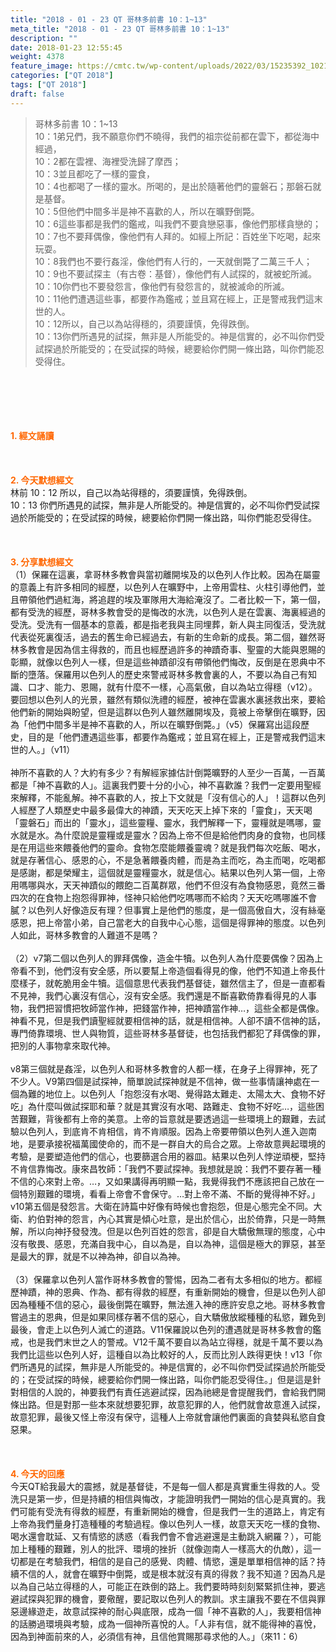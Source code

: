 ```yaml
---
title: "2018 - 01 - 23 QT 哥林多前書 10：1~13"
meta_title: "2018 - 01 - 23 QT 哥林多前書 10：1~13"
description: ""
date: 2018-01-23 12:55:45
weight: 4378
feature_image: https://cmtc.tw/wp-content/uploads/2022/03/15235392_10211799862337740_180693556567566654_o-1.webp
categories: ["QT 2018"]
tags: ["QT 2018"]
draft: false
---
```


<blockquote>哥林多前書 10：1~13<br />
10：1弟兄們，我不願意你們不曉得，我們的祖宗從前都在雲下，都從海中經過，<br />
10：2都在雲裡、海裡受洗歸了摩西；<br />
10：3並且都吃了一樣的靈食，<br />
10：4也都喝了一樣的靈水。所喝的，是出於隨著他們的靈磐石；那磐石就是基督。<br />
10：5但他們中間多半是神不喜歡的人，所以在曠野倒斃。<br />
10：6這些事都是我們的鑑戒，叫我們不要貪戀惡事，像他們那樣貪戀的；<br />
10：7也不要拜偶像，像他們有人拜的。如經上所記：百姓坐下吃喝，起來玩耍。<br />
10：8我們也不要行姦淫，像他們有人行的，一天就倒斃了二萬三千人；<br />
10：9也不要試探主（有古卷：基督），像他們有人試探的，就被蛇所滅。<br />
10：10你們也不要發怨言，像他們有發怨言的，就被滅命的所滅。<br />
10：11他們遭遇這些事，都要作為鑑戒；並且寫在經上，正是警戒我們這末世的人。<br />
10：12所以，自己以為站得穩的，須要謹慎，免得跌倒。<br />
10：13你們所遇見的試探，無非是人所能受的。神是信實的，必不叫你們受試探過於所能受的；在受試探的時候，總要給你們開一條出路，叫你們能忍受得住。</blockquote><br />
&nbsp;<br />
<br />
&nbsp;<br />
<br />
<span style="color: #ff6600;"><strong>1. </strong><strong>經文誦讀</strong></span><br />
<br />
<span style="color: #ff6600;"><strong> </strong></span><br />
<br />
<span style="color: #ff6600;"><strong>2. 今天默想</strong><strong>經文<br />
</strong></span>林前 10：12 所以，自己以為站得穩的，須要謹慎，免得跌倒。<br />
10：13 你們所遇見的試探，無非是人所能受的。神是信實的，必不叫你們受試探過於所能受的；在受試探的時候，總要給你們開一條出路，叫你們能忍受得住。<br />
<br />
&nbsp;<br />
<br />
<span style="color: #ff6600;"><strong>3. 分享默想經文<br />
</strong></span>（1）保羅在這裏，拿哥林多教會與當初離開埃及的以色列人作比較。因為在屬靈的意義上有許多相同的經歷，以色列人在曠野中，上帝用雲柱、火柱引導他們，並且帶領他們過紅海，將追趕的埃及軍隊用大海給淹沒了。二者比較一下，第一個，都有受洗的經歷，哥林多教會受的是悔改的水洗，以色列人是在雲裏、海裏經過的受洗。受洗有一個基本的意義，都是指老我與主同埋葬，新人與主同復活，受洗就代表從死裏復活，過去的舊生命已經過去，有新的生命新的成長。第二個，雖然哥林多教會是因為信主得救的，而且也經歷過許多的神蹟奇事、聖靈的大能與恩賜的彰顯，就像以色列人一樣，但是這些神蹟卻沒有帶領他們悔改，反倒是在恩典中不斷的墮落。保羅用以色列人的歷史來警戒哥林多教會裏的人，不要以為自己有知識、口才、能力、恩賜，就有什麼不一樣，心高氣傲，自以為站立得穩（v12）。要回想以色列人的光景，雖然有類似洗禮的經歷，被神在雲裏水裏拯救出來，要給他們新的開始與盼望，但是這群以色列人雖然離開埃及，竟被上帝擊倒在曠野，因為「他們中間多半是神不喜歡的人，所以在曠野倒斃。」（v5）保羅寫出這段歷史，目的是「他們遭遇這些事，都要作為鑑戒；並且寫在經上，正是警戒我們這末世的人。」（v11）<br />
<br />
神所不喜歡的人？大約有多少？有解經家據估計倒斃曠野的人至少一百萬，一百萬都是「神不喜歡的人」。這裏我們要十分的小心，神不喜歡誰？我們一定要用聖經來解釋，不能亂解。神不喜歡的人，按上下文就是「沒有信心的人」！這群以色列人經歷了人類歷史中最多最偉大的神蹟，天天吃天上掉下來的「靈食」，天天喝「靈磐石」而出的「靈水」，這些靈糧、靈水，我們解釋一下，靈糧就是嗎哪，靈水就是水。為什麼說是靈糧或是靈水？因為上帝不但是給他們肉身的食物，也同樣是在用這些來餵養他們的靈命。食物怎麼能餵養靈魂？就是我們每次吃飯、喝水，就是存著信心、感恩的心，不是急著餵養肉體，而是為主而吃，為主而喝，吃喝都是感謝，都是榮耀主，這個就是靈糧靈水，就是信心。結果以色列人第一個，上帝用嗎哪與水，天天神蹟似的餵飽二百萬群眾，他們不但沒有為食物感恩，竟然三番四次的在食物上抱怨得罪神，怪神只給他們吃嗎哪而不給肉？天天吃嗎哪誰不會膩？以色列人好像造反有理？但事實上是他們的態度，是一個高傲自大，沒有絲毫感恩，把上帝當小弟，自己當老大的自我中心心態，這個是得罪神的態度。以色列人如此，哥林多教會的人難道不是嗎？<br />
<br />
（2）v7第二個以色列人的罪拜偶像，造金牛犢。以色列人為什麼要偶像？因為上帝看不到，他們沒有安全感，所以要幫上帝造個看得見的像，他們不知道上帝長什麼樣子，就乾脆用金牛犢。這個意思代表我們基督徒，雖然信主了，但是一直都看不見神，我們心裏沒有信心，沒有安全感。我們還是不斷喜歡倚靠看得見的人事物，我們把習慣把牧師當作神，把錢當作神，把神蹟當作神…，這些全都是偶像。神看不見，但是我們讀聖經就要相信神的話，就是相信神。人卻不讀不信神的話，專門倚靠環境、世人與物質，這些哥林多基督徒，也包括我們都犯了拜偶像的罪，把別的人事物拿來取代神。<br />
<br />
v8第三個就是姦淫，以色列人和哥林多教會的人都一樣，在身子上得罪神，死了不少人。V9第四個是試探神，簡單說試探神就是不信神，做一些事情讓神處在一個為難的地位上。以色列人「抱怨沒有水喝、覺得路太難走、太陽太大、食物不好吃」為什麼叫做試探耶和華？就是其實沒有水喝、路難走、食物不好吃…，這些困苦艱難，背後都有上帝的美意。上帝的旨意就是要透過這一些環境上的艱難，去試驗以色列人，到底肯不肯相信，肯不肯順服。因為上帝要帶領以色列人進入迦南地，是要承接祝福萬國使命的，而不是一群自大的烏合之眾。上帝故意興起環境的考驗，是要塑造他們的信心，也要篩選合用的器皿。結果以色列人悖逆頑梗，堅持不肯信靠悔改。康來昌牧師：「我們不要試探神。我想就是說：我們不要存著一種不信的心來對上帝。…，又如果講得再明顯一點，我覺得我們不應該把自己放在一個特別艱難的環境，看看上帝會不會保守。…對上帝不滿、不斷的覺得神不好。」v10第五個是發怨言。大衛在詩篇中好像有時候也會抱怨，但是心態完全不同。大衛、約伯對神的怨言，內心其實是傾心吐意，是出於信心，出於倚靠，只是一時無解，所以向神抒發發洩。但是以色列百姓的怨言，卻是自大驕傲無理的態度，心中沒有敬畏、感恩，充滿自我中心，自以為是，自以為神，這個是極大的罪惡，甚至是最大的罪，就是不以神為神，卻自以為神。<br />
<br />
（3）保羅拿以色列人當作哥林多教會的警惕，因為二者有太多相似的地方。都經歷神蹟，神的恩典、作為、都有得救的經歷，有重新開始的機會，但是以色列人卻因為種種不信的惡心，最後倒斃在曠野，無法進入神的應許安息之地。哥林多教會嘗過主的恩典，但是如果同樣存著不信的惡心，自大驕傲放縱種種的私慾，難免到最後，會走上以色列人滅亡的道路。V11保羅說以色列的遭遇就是哥林多教會的鑑戒，也是我們末世之人的警戒。V12千萬不要自以為站立得穩，就是千萬不要以為我們比這些以色列人好，這種自以為比較好的人，反而比別人跌得更快！v13「你們所遇見的試探，無非是人所能受的。神是信實的，必不叫你們受試探過於所能受的；在受試探的時候，總要給你們開一條出路，叫你們能忍受得住。」但是這是針對相信的人說的，神要我們有責任逃避試探，因為祂總是會提醒我們，會給我們開條出路。但是對那一些本來就想要犯罪，故意犯罪的人，他們就會故意進入試探，故意犯罪，最後又怪上帝沒有保守，這種人上帝就會讓他們裏面的貪婪與私慾自食惡果。<br />
<br />
&nbsp;<br />
<br />
<span style="color: #ff6600;"><strong>4. 今天的回應<br />
</strong></span>今天QT給我最大的震撼，就是基督徒，不是每一個人都是真實重生得救的人。受洗只是第一步，但是持續的相信與悔改，才能證明我們一開始的信心是真實的。我們可能有受洗有得救的經歷，有重新開始的機會，但是我們一生的道路上，肯定有上帝為我們量身打造種種的考驗過程。像以色列人一樣，故意天天吃一樣的食物、喝水還會耽延、又有情慾的誘惑（看我們會不會逃避還是主動跳入網羅？），可能加上種種的艱難，別人的批評、環境的挫折（就像迦南人一樣高大的仇敵），這一切都是在考驗我們，相信的是自己的感覺、肉體、情慾，還是單單相信神的話？持續不信的人，就會在曠野中倒斃，或是根本就沒有真的得救？我不知道？因為凡是以為自己站立得穩的人，可能正在跌倒的路上。我們要時時刻刻緊緊抓住神，要逃避試探與犯罪的機會，要儆醒，要記取以色列人的教訓。求主讓我不要在不信與罪惡邊緣遊走，故意試探神的耐心與底限，成為一個「神不喜歡的人」，我要相信神的話勝過環境與考驗，成為一個神所喜悅的人。「人非有信，就不能得神的喜悅，因為到神面前來的人，必須信有神，且信他賞賜那尋求他的人。」（來11：6）<br />
<br />
&nbsp;
        